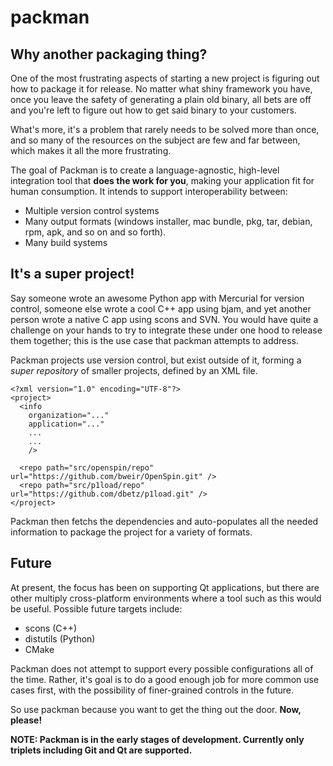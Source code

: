 # packman

## Why another packaging thing?

One of the most frustrating aspects of starting a new project is figuring out how to package it for release. No matter what shiny framework you have, once you leave the safety of generating a plain old binary, all bets are off and you're left to figure out how to get said binary to your customers.

What's more, it's a problem that rarely needs to be solved more than once, and so many of the resources on the subject are few and far between, which makes it all the more frustrating.

The goal of Packman is to create a language-agnostic, high-level integration tool that **does the work for you**, making your application fit for human consumption. It intends to support interoperability between:

* Multiple version control systems
* Many output formats (windows installer, mac bundle, pkg, tar, debian, rpm, apk, and so on and so forth).
* Many build systems

## It's a super project!

Say someone wrote an awesome Python app with Mercurial for version control, someone else wrote a cool C++ app using bjam, and yet another person wrote a native C app using scons and SVN. You would have quite a challenge on your hands to try to integrate these under one hood to release them together; this is the use case that packman attempts to address.

Packman projects use version control, but exist outside of it, forming a *super repository* of smaller projects, defined by an XML file.

```
<?xml version="1.0" encoding="UTF-8"?>
<project>
  <info
    organization="..."
    application="..."
    ...
    ...
    />

  <repo path="src/openspin/repo"    url="https://github.com/bweir/OpenSpin.git" />
  <repo path="src/p1load/repo"      url="https://github.com/dbetz/p1load.git" />
</project>
```

Packman then fetchs the dependencies and auto-populates all the needed information to package the project for a variety of formats.

## Future

At present, the focus has been on supporting Qt applications, but there are other multiply cross-platform environments where a tool such as this would be useful. Possible future targets include:

* scons (C++)
* distutils (Python)
* CMake

Packman does not attempt to support every possible configurations all of the time. Rather, it's goal is to do a good enough job for more common use cases first, with the possibility of finer-grained controls in the future.

So use packman because you want to get the thing out the door. **Now, please!**

**NOTE: Packman is in the early stages of development. Currently only triplets including Git and Qt are supported.**
